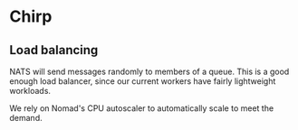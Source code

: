 # Chirp

## Load balancing

NATS will send messages randomly to members of a queue. This is a good enough load balancer, since our current
workers have fairly lightweight workloads.

We rely on Nomad's CPU autoscaler to automatically scale to meet the demand.
